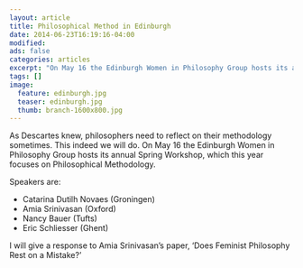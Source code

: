 ```yaml
---
layout: article
title: Philosophical Method in Edinburgh
date: 2014-06-23T16:19:16-04:00
modified:
ads: false
categories: articles
excerpt: "On May 16 the Edinburgh Women in Philosophy Group hosts its annual Spring Workshop. I will give a response to Amia Srinivasan."
tags: []
image:
  feature: edinburgh.jpg 
  teaser: edinburgh.jpg
  thumb: branch-1600x800.jpg
---
```


As Descartes knew, philosophers need to reflect on their methodology sometimes. This indeed we will do. On May 16 the Edinburgh Women in Philosophy Group hosts its annual Spring Workshop, which this year focuses on Philosophical Methodology.

Speakers are:

- Catarina Dutilh Novaes (Groningen)
- Amia Srinivasan (Oxford)
- Nancy Bauer (Tufts)
- Eric Schliesser (Ghent)

I will give a response to Amia Srinivasan’s paper, ‘Does Feminist Philosophy Rest on a Mistake?’
